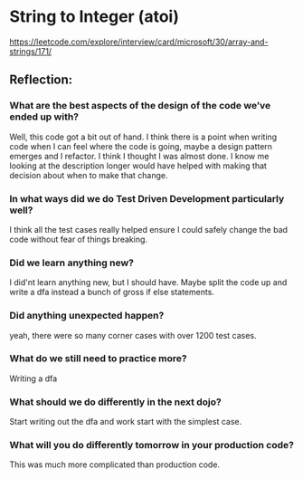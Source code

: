 ﻿# String to Integer (atoi)
https://leetcode.com/explore/interview/card/microsoft/30/array-and-strings/171/



## Reflection:

### What are the best aspects of the design of the code we’ve ended up with?

Well, this code got a bit out of hand. I think there is a point when writing code when I can feel where the code is going, 
maybe a design pattern emerges and I refactor. I think I thought I was almost done. I know me looking at the description 
longer would have helped with making that decision about when to make that change. 

### In what ways did we do Test Driven Development particularly well?

I think all the test cases really helped ensure I could safely change the bad code without fear of things breaking.


### Did we learn anything new?

I did'nt learn anything new, but I should have. Maybe split the code up and write a dfa instead a bunch of gross if else statements.

### Did anything unexpected happen?

yeah, there were so many corner cases with over 1200 test cases.

### What do we still need to practice more?

Writing a dfa

### What should we do differently in the next dojo?

Start writing out the dfa and work start with the simplest case.

### What will you do differently tomorrow in your production code?

This was much more complicated than production code. 